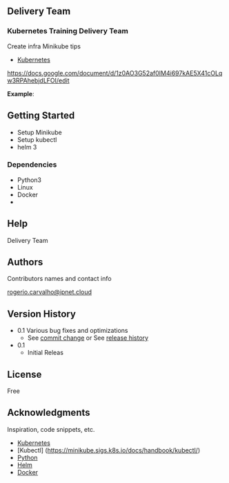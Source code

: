 ## Delivery Team 

### Kubernetes Training Delivery Team

Create infra Minikube tips

* [Kubernetes](https://minikube.sigs.k8s.io/docs/start/?arch=%2Flinux%2Fx86-64%2Fstable%2Fbinary+download)

https://docs.google.com/document/d/1z0AO3G52af0IM4i697kAE5X41cOLqw3RPAhebjdLFOI/edit

**Example**:


## Getting Started

 * Setup Minikube
 * Setup kubectl
 * helm 3

 ### Dependencies

* Python3
* Linux
* Docker
* 
## Help

Delivery Team 

## Authors

Contributors names and contact info

rogerio.carvalho@ipnet.cloud

## Version History

* 0.1
     Various bug fixes and optimizations
    * See [commit change]() or See [release history]()
* 0.1
    * Initial Releas

## License

Free

## Acknowledgments

Inspiration, code snippets, etc.
*  [Kubernetes](https://minikube.sigs.k8s.io/docs/start/?arch=%2Flinux%2Fx86-64%2Fstable%2Fbinary+download)
*  [Kubectl] (https://minikube.sigs.k8s.io/docs/handbook/kubectl/)
* [Python](https://www.python.org/downloads/)
* [Helm](https://helm.sh/docs/intro/install/)
* [Docker](https://www.docker.com/)
